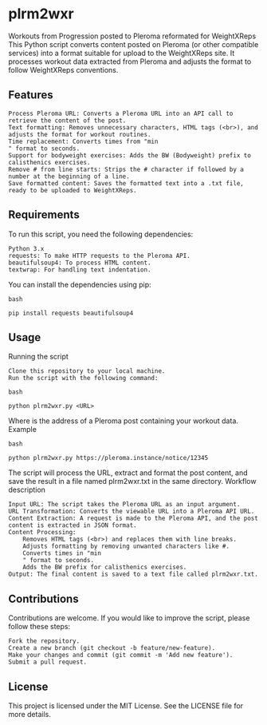 # plrm2wxr
Workouts from Progression posted to Pleroma reformated for WeightXReps
This Python script converts content posted on Pleroma (or other compatible services) into a format suitable for upload to the WeightXReps site. It processes workout data extracted from Pleroma and adjusts the format to follow WeightXReps conventions.

## Features

    Process Pleroma URL: Converts a Pleroma URL into an API call to retrieve the content of the post.
    Text formatting: Removes unnecessary characters, HTML tags (<br>), and adjusts the format for workout routines.
    Time replacement: Converts times from "min
    " format to seconds.
    Support for bodyweight exercises: Adds the BW (Bodyweight) prefix to calisthenics exercises.
    Remove # from line starts: Strips the # character if followed by a number at the beginning of a line.
    Save formatted content: Saves the formatted text into a .txt file, ready to be uploaded to WeightXReps.

## Requirements

To run this script, you need the following dependencies:

    Python 3.x
    requests: To make HTTP requests to the Pleroma API.
    beautifulsoup4: To process HTML content.
    textwrap: For handling text indentation.

You can install the dependencies using pip:

```
bash

pip install requests beautifulsoup4
```
## Usage
Running the script

    Clone this repository to your local machine.
    Run the script with the following command:

```
bash

python plrm2wxr.py <URL>
```

Where <URL> is the address of a Pleroma post containing your workout data.
Example

```
bash

python plrm2wxr.py https://pleroma.instance/notice/12345
```

The script will process the URL, extract and format the post content, and save the result in a file named plrm2wxr.txt in the same directory.
Workflow description

    Input URL: The script takes the Pleroma URL as an input argument.
    URL Transformation: Converts the viewable URL into a Pleroma API URL.
    Content Extraction: A request is made to the Pleroma API, and the post content is extracted in JSON format.
    Content Processing:
        Removes HTML tags (<br>) and replaces them with line breaks.
        Adjusts formatting by removing unwanted characters like #.
        Converts times in "min
        " format to seconds.
        Adds the BW prefix for calisthenics exercises.
    Output: The final content is saved to a text file called plrm2wxr.txt.

## Contributions

Contributions are welcome. If you would like to improve the script, please follow these steps:

    Fork the repository.
    Create a new branch (git checkout -b feature/new-feature).
    Make your changes and commit (git commit -m 'Add new feature').
    Submit a pull request.

## License

This project is licensed under the MIT License. See the LICENSE file for more details.
